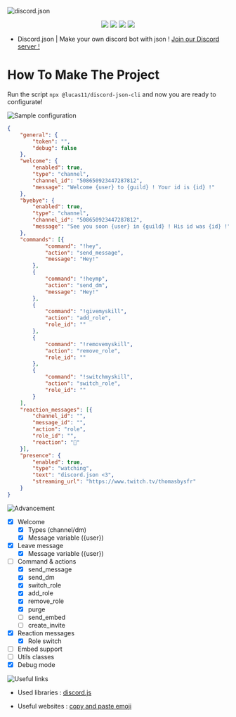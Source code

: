 ![discord.json](https://nsa40.casimages.com/img/2019/03/02/190302101053442737.png)
<p align="center">
    <img src="https://img.shields.io/travis/dotOverflow/discord.json.svg?style=for-the-badge" onclick="window.open('https://travis-   ci.org/dotOverflow/discord.json')"/>
    <img src="https://img.shields.io/github/last-commit/dotOverflow/discord.json.svg?style=for-the-badge"/>
    <img src="https://img.shields.io/github/languages/code-size/badges/shields.svg?style=for-the-badge"/>
    <img src="https://img.shields.io/discord/508586540734087170.svg?style=for-the-badge" onclick="window.open('https://discord.gg/X5ccPhr')"/>
</p>

- Discord.json | Make your own discord bot with json !
[Join our Discord server !](https://discord.gg/X5ccPhr)

# How To Make The Project
Run the script ```npx @lucas11/discord-json-cli``` and  now you are ready to configurate!


![Sample configuration](https://nsa39.casimages.com/img/2018/11/04/181104042118770870.png)

```json
{
    "general": {
        "token": "",
        "debug": false
    },
    "welcome": {
        "enabled": true,
        "type": "channel",
        "channel_id": "508650923447287812",
        "message": "Welcome {user} to {guild} ! Your id is {id} !"
    },
    "byebye": {
        "enabled": true,
        "type": "channel",
        "channel_id": "508650923447287812",
        "message": "See you soon {user} in {guild} ! His id was {id} !"
    },
    "commands": [{
            "command": "!hey",
            "action": "send_message",
            "message": "Hey!"
        },
        {
            "command": "!heymp",
            "action": "send_dm",
            "message": "Hey!"
        },
        {
            "command": "!givemyskill",
            "action": "add_role",
            "role_id": ""
        },
        {
            "command": "!removemyskill",
            "action": "remove_role",
            "role_id": ""
        },
        {
            "command": "!switchmyskill",
            "action": "switch_role",
            "role_id": ""
        }
    ],
    "reaction_messages": [{
        "channel_id": "",
        "message_id": "",
        "action": "role",
        "role_id": "",
        "reaction": "🌠"
    }],
    "presence": {
        "enabled": true,
        "type": "watching",
        "text": "discord.json <3",
        "streaming_url": "https://www.twitch.tv/thomasbysfr"
    }
}
```

![Advancement](https://nsa39.casimages.com/img/2018/11/04/181104042331851103.png)

- [x] Welcome
  - [x] Types (channel/dm)
  - [x] Message variable ({user})
- [x] Leave message
  - [x] Message variable ({user})
- [ ] Command & actions
  - [x] send_message
  - [x] send_dm
  - [x] switch_role
  - [x] add_role
  - [x] remove_role
  - [x] purge
  - [ ] send_embed
  - [ ] create_invite
- [x] Reaction messages
  - [x] Role switch
- [ ] Embed support
- [ ] Utils classes
- [x] Debug mode

![Useful links](https://nsa39.casimages.com/img/2018/11/04/181104042331933180.png)

- Used libraries :
[discord.js](https://github.com/discordjs/discord.js/)

- Useful websites :
[copy and paste emoji](https://www.copyandpasteemoji.com/)
